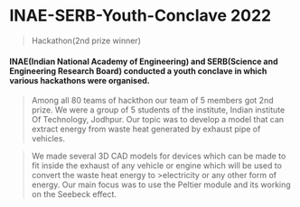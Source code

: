 # INAE-SERB-Youth-Conclave 2022
>Hackathon(2nd prize winner) 

                     
#### INAE(Indian National Academy of Engineering) and SERB(Science and Engineering Research Board) conducted a youth conclave in which various hackathons were organised. 
>
>Among all 80 teams of hackthon our team of 5 members got 2nd prize. We were a group of 5 students of the institute, Indian institute Of Technology, Jodhpur.
>Our topic was to develop a model that can extract energy from waste heat generated by exhaust pipe of vehicles.

>We made several 3D CAD models for devices which can be made to fit inside the exhaust of any vehicle or engine which will be used to convert the waste heat energy to >electricity or any other form of energy. Our main focus was to use the Peltier module and its working on the Seebeck effect.
